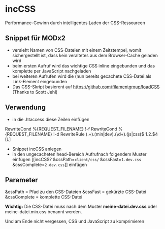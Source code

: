 # incCSS

Performance-Gewinn durch intelligentes Laden der CSS-Ressourcen

## Snippet für MODx2

- versieht Namen von CSS-Dateien mit einem Zeitstempel, womit sichergestellt ist, dass kein veraltetes aus dem Browser-Cache geladen wird
- beim ersten Aufruf wird das wichtige CSS inline eingebunden und das komplette per JavaScript nachgeladen
- bei weiteren Aufrufen wird die (nun bereits gecachete CSS-Datei als  Link-Element eingebunden
- Das CSS-Skript basierent auf https://github.com/filamentgroup/loadCSS (Thanks to Scott Jehl)


## Verwendung

- in die .htaccess diese Zeilen einfügen

RewriteCond %{REQUEST_FILENAME} !-f
RewriteCond %{REQUEST_FILENAME} !-d
RewriteRule (.+)\.(min|dev)\.(\d+)\.(js|css)$ $1.$2.$4 [L]

- Snippet incCSS anlegen
- in den ungecacheten head-Bereich Aufrufnach folgendem Muster einfügen [[incCSS? &cssPath=`client/css/` &cssFast=`1.dev.css` &cssComplete=`2.dev.css`]]
einfügen

## Parameter

&cssPath = Pfad zu den CSS-Dateien
&cssFast = gekürzte CSS-Datei
&cssComplete = komplette CSS-Datei

**Wichtig:** Die CSS-Datei muss nach dem Muster __meine-datei.dev.css__ oder meine-datei.min.css benannt werden.

Und am Ende nicht vergessen, CSS und JavaScript zu komprimieren
